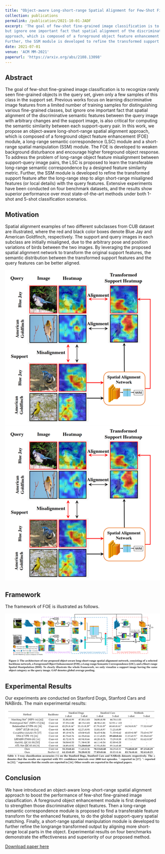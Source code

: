 ```yaml
---
title: "Object-aware Long-short-range Spatial Alignment for Few-Shot Fine-Grained Image Classification"
collection: publications
permalink: /publication/2021-10-01-JADF
excerpt: 'The goal of few-shot fine-grained image classification is to recognize rarely seen fine-grained objects in the query set, given only a few samples of this class in the support set. Previous works focus on learning discriminative image features from a limited number of training samples for distinguishing various fine-grained classes,
but ignore one important fact that spatial alignment of the discriminative semantic features between the query image with arbitrary changes and the support image, is also critical for computing the semantic similarity between each support-query pair. In this work, we propose an object-aware long-short-range spatial alignment
approach, which is composed of a foreground object feature enhancement (FOE) module, a long-range semantic correspondence (LSC) module and a short-range spatial manipulation (SSM) module. The FOE is developed to weaken background disturbance and encourage higher foreground object response. To address the problem of long-range object feature misalignment between support-query image pairs, the LSC is proposed to learn the transferable long-range semantic correspondence by a designed feature similarity metric.
Further, the SSM module is developed to refine the transformed support feature after the long-range step to align short-range misaligned features (or local details) with the query features. Extensive experiments have been conducted on four benchmark datasets, and the results show superior performance over most state-of-the-art methods under both 1-shot and 5-shot classification scenarios.'
date: 2021-07-01
venue: 'ACM MM-2021'
paperurl: 'https://arxiv.org/abs/2108.13098'
---
```


## Abstract
The goal of few-shot fine-grained image classification is to recognize rarely seen fine-grained objects in the query set, given only a few samples of this class in the support set. Previous works focus on learning discriminative image features from a limited number of training samples for distinguishing various fine-grained classes,
but ignore one important fact that spatial alignment of the discriminative semantic features between the query image with arbitrary changes and the support image, is also critical for computing the semantic similarity between each support-query pair. In this work, we propose an object-aware long-short-range spatial alignment
approach, which is composed of a foreground object feature enhancement (FOE) module, a long-range semantic correspondence (LSC) module and a short-range spatial manipulation (SSM) module. The FOE is developed to weaken background disturbance and encourage higher foreground object response. To address the problem of long-range object feature misalignment between support-query image pairs, the LSC is proposed to learn the transferable long-range semantic correspondence by a designed feature similarity metric.
Further, the SSM module is developed to refine the transformed support feature after the long-range step to align short-range misaligned features (or local details) with the query features. Extensive experiments have been conducted on four benchmark datasets, and the results show superior performance over most state-of-the-art methods under both 1-shot and 5-shot classification scenarios.

## Motivation
Spatial alignment examples of two different subclasses from CUB dataset are illustrated, where the red and black color boxes denote Blue Jay and American Goldfinch, respectively. The support and query images in each subclass are initially misaligned, due to the arbitrary pose and position variations of birds between the two images. By leveraging the proposed spatial alignment network to transform the original support features, the semantic distribution between the transformed support features and the query features can be better aligned.

<img src='./images/foe-motivation.png'>
<img src="/images/foe-motivation.png" alt="model" style="zoom:60%;" />

## Framework
The framework of FOE is illustrated as follows.

<img src='/images/foe-framework.png'>

## Experimental Results
Our experiments are conducted on Stanford Dogs, Stanford Cars and NABirds. The main experimental results:

<img src='/images/foe-exp.png'>

## Conclusion
We have introduced an object-aware long-short-range spatial alignment approach to boost the performance of few-shot fine-grained image classification. A foreground object enhancement module is first developed to strengthen those discriminative object features. Then a long-range semantic correspondence module is proposed to find a transferable feature transform for the enhanced features, to do the global support-query spatial matching. Finally, a short-range spatial manipulation module is developed to further refine the longrange transformed output by aligning more short-range local parts in the object. Experimental results on four benchmarks demonstrate the effectiveness and superiority of our proposed method.


[Download paper here](https://arxiv.org/abs/2108.13098)